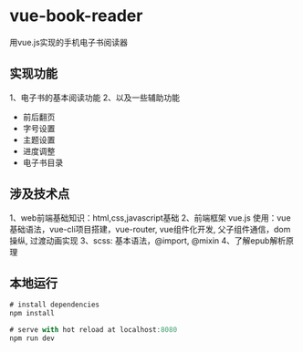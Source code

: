 # vue-book-reader
用vue.js实现的手机电子书阅读器
## 实现功能
1、电子书的基本阅读功能
2、以及一些辅助功能
- 前后翻页
- 字号设置
- 主题设置
- 进度调整
- 电子书目录
## 涉及技术点
1、web前端基础知识：html,css,javascript基础
2、前端框架 vue.js 使用：vue基础语法，vue-cli项目搭建，vue-router, vue组件化开发, 父子组件通信，dom操纵, 过渡动画实现
3、scss: 基本语法，@import, @mixin
4、了解epub解析原理

## 本地运行

```javascript
# install dependencies
npm install

# serve with hot reload at localhost:8080
npm run dev
```

